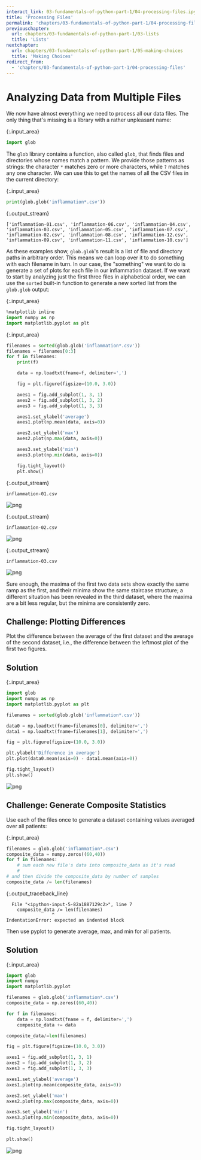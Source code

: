 ```yaml
---
interact_link: 03-fundamentals-of-python-part-1/04-processing-files.ipynb
title: 'Processing Files'
permalink: 'chapters/03-fundamentals-of-python-part-1/04-processing-files'
previouschapter:
  url: chapters/03-fundamentals-of-python-part-1/03-lists
  title: 'Lists'
nextchapter:
  url: chapters/03-fundamentals-of-python-part-1/05-making-choices
  title: 'Making Choices'
redirect_from:
  - 'chapters/03-fundamentals-of-python-part-1/04-processing-files'
---
```


# Analyzing Data from Multiple Files

We now have almost everything we need to process all our data files.
The only thing that's missing is a library with a rather unpleasant name:


{:.input_area}
```python
import glob
```

The `glob` library contains a function, also called `glob`,
that finds files and directories whose names match a pattern.
We provide those patterns as strings:
the character `*` matches zero or more characters,
while `?` matches any one character.
We can use this to get the names of all the CSV files in the current directory:


{:.input_area}
```python
print(glob.glob('inflammation*.csv'))
```

{:.output_stream}
```
['inflammation-01.csv', 'inflammation-06.csv', 'inflammation-04.csv', 'inflammation-03.csv', 'inflammation-05.csv', 'inflammation-07.csv', 'inflammation-02.csv', 'inflammation-08.csv', 'inflammation-12.csv', 'inflammation-09.csv', 'inflammation-11.csv', 'inflammation-10.csv']

```

As these examples show,
`glob.glob`'s result is a list of file and directory paths in arbitrary order.
This means we can loop over it
to do something with each filename in turn.
In our case,
the "something" we want to do is generate a set of plots for each file in our inflammation dataset.
If we want to start by analyzing just the first three files in alphabetical order, we can use the
`sorted` built-in function to generate a new sorted list from the `glob.glob` output:


{:.input_area}
```python
%matplotlib inline
import numpy as np
import matplotlib.pyplot as plt
```


{:.input_area}
```python
filenames = sorted(glob.glob('inflammation*.csv'))
filenames = filenames[0:3]
for f in filenames:
    print(f)

    data = np.loadtxt(fname=f, delimiter=',')

    fig = plt.figure(figsize=(10.0, 3.0))

    axes1 = fig.add_subplot(1, 3, 1)
    axes2 = fig.add_subplot(1, 3, 2)
    axes3 = fig.add_subplot(1, 3, 3)

    axes1.set_ylabel('average')
    axes1.plot(np.mean(data, axis=0))

    axes2.set_ylabel('max')
    axes2.plot(np.max(data, axis=0))

    axes3.set_ylabel('min')
    axes3.plot(np.min(data, axis=0))

    fig.tight_layout()
    plt.show()
```

{:.output_stream}
```
inflammation-01.csv

```


![png](../../images/chapters/03-fundamentals-of-python-part-1/04-processing-files_7_1.png)


{:.output_stream}
```
inflammation-02.csv

```


![png](../../images/chapters/03-fundamentals-of-python-part-1/04-processing-files_7_3.png)


{:.output_stream}
```
inflammation-03.csv

```


![png](../../images/chapters/03-fundamentals-of-python-part-1/04-processing-files_7_5.png)


Sure enough,
the maxima of the first two data sets show exactly the same ramp as the first,
and their minima show the same staircase structure;
a different situation has been revealed in the third dataset,
where the maxima are a bit less regular, but the minima are consistently zero.


<section class="challenge panel panel-success">
<div class="panel-heading">
<h2><span class="fa fa-pencil"></span> Challenge: Plotting Differences</h2>
</div>


<div class="panel-body">

<p>Plot the difference between the average of the first dataset
and the average of the second dataset,
i.e., the difference between the leftmost plot of the first two figures.</p>

</div>

</section>



<section class="solution panel panel-primary">
<div class="panel-heading">
<h2><span class="fa fa-eye"></span> Solution</h2>
</div>

</section>



{:.input_area}
```python
import glob
import numpy as np
import matplotlib.pyplot as plt

filenames = sorted(glob.glob('inflammation*.csv'))

data0 = np.loadtxt(fname=filenames[0], delimiter=',')
data1 = np.loadtxt(fname=filenames[1], delimiter=',')

fig = plt.figure(figsize=(10.0, 3.0))

plt.ylabel('Difference in average')
plt.plot(data0.mean(axis=0) - data1.mean(axis=0))

fig.tight_layout()
plt.show()
```


![png](../../images/chapters/03-fundamentals-of-python-part-1/04-processing-files_11_0.png)



<section class="challenge panel panel-success">
<div class="panel-heading">
<h2><span class="fa fa-pencil"></span> Challenge: Generate Composite Statistics</h2>
</div>


<div class="panel-body">

<p>Use each of the files once to generate a dataset containing values averaged over all patients:</p>

</div>

</section>



{:.input_area}
```python
filenames = glob.glob('inflammation*.csv')
composite_data = numpy.zeros((60,40))
for f in filenames:
    # sum each new file's data into composite_data as it's read
    #
# and then divide the composite_data by number of samples
composite_data /= len(filenames)
```


{:.output_traceback_line}
```
  File "<ipython-input-5-82a1887129c2>", line 7
    composite_data /= len(filenames)
                 ^
IndentationError: expected an indented block

```


Then use pyplot to generate average, max, and min for all patients.


<section class="solution panel panel-primary">
<div class="panel-heading">
<h2><span class="fa fa-eye"></span> Solution</h2>
</div>

</section>



{:.input_area}
```python
import glob
import numpy
import matplotlib.pyplot

filenames = glob.glob('inflammation*.csv')
composite_data = np.zeros((60,40))

for f in filenames:
    data = np.loadtxt(fname = f, delimiter=',')
    composite_data += data

composite_data/=len(filenames)

fig = plt.figure(figsize=(10.0, 3.0))

axes1 = fig.add_subplot(1, 3, 1)
axes2 = fig.add_subplot(1, 3, 2)
axes3 = fig.add_subplot(1, 3, 3)

axes1.set_ylabel('average')
axes1.plot(np.mean(composite_data, axis=0))

axes2.set_ylabel('max')
axes2.plot(np.max(composite_data, axis=0))

axes3.set_ylabel('min')
axes3.plot(np.min(composite_data, axis=0))

fig.tight_layout()

plt.show()
```


![png](../../images/chapters/03-fundamentals-of-python-part-1/04-processing-files_16_0.png)


